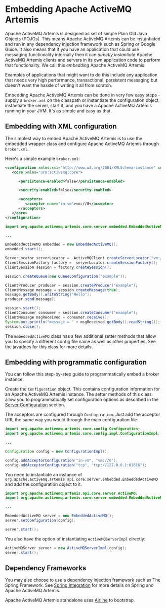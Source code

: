 # Embedding Apache ActiveMQ Artemis

Apache ActiveMQ Artemis is designed as set of simple Plain Old Java Objects
(POJOs). This means Apache ActiveMQ Artemis can be instantiated and run in any
dependency injection framework such as Spring or Google Guice. It also means
that if you have an application that could use messaging functionality
internally then it can *directly instantiate* Apache ActiveMQ Artemis clients
and servers in its own application code to perform that functionality. We call
this *embedding* Apache ActiveMQ Artemis.

Examples of applications that might want to do this include any application
that needs very high performance, transactional, persistent messaging but
doesn't want the hassle of writing it all from scratch.

Embedding Apache ActiveMQ Artemis can be done in very few easy steps -
supply a `broker.xml` on the classpath or instantiate the configuration object,
instantiate the server, start it, and you have a Apache ActiveMQ Artemis running
in your JVM. It's as simple and easy as that.

## Embedding with XML configuration

The simplest way to embed Apache ActiveMQ Artemis is to use the embedded
wrapper class and configure Apache ActiveMQ Artemis through `broker.xml`.

Here's a simple example `broker.xml`:

```xml
<configuration xmlns:xsi="http://www.w3.org/2001/XMLSchema-instance" xmlns="urn:activemq" xsi:schemaLocation="urn:activemq /schema/artemis-server.xsd">
   <core xmlns="urn:activemq:core">

      <persistence-enabled>false</persistence-enabled>

      <security-enabled>false</security-enabled>

      <acceptors>
         <acceptor name="in-vm">vm://0</acceptor>
      </acceptors>
   </core>
</configuration>
```


```java
import org.apache.activemq.artemis.core.server.embedded.EmbeddedActiveMQ;

...

EmbeddedActiveMQ embedded = new EmbeddedActiveMQ();
embedded.start();

ServerLocator serverLocator =  ActiveMQClient.createServerLocator("vm://0");
ClientSessionFactory factory =  serverLocator.createSessionFactory();
ClientSession session = factory.createSession();

session.createQueue(new QueueConfiguration("example"));

ClientProducer producer = session.createProducer("example");
ClientMessage message = session.createMessage(true);
message.getBody().writeString("Hello");
producer.send(message);

session.start();
ClientConsumer consumer = session.createConsumer("example");
ClientMessage msgReceived = consumer.receive();
System.out.println("message = " + msgReceived.getBody().readString());
session.close();
```

The `EmbeddedActiveMQ` class has a few additional setter methods that allow you
to specify a different config file name as well as other properties. See the
javadocs for this class for more details.

## Embedding with programmatic configuration

You can follow this step-by-step guide to programmatically embed a broker
instance.

Create the `Configuration` object. This contains configuration information for
an Apache ActiveMQ Artemis instance. The setter methods of this class allow you
to programmatically set configuration options as described in the [Server
Configuration](configuration-index.md) section.

The acceptors are configured through `Configuration`. Just add the acceptor URL
the same way you would through the main configuration file.

```java
import org.apache.activemq.artemis.core.config.Configuration;
import org.apache.activemq.artemis.core.config.impl.ConfigurationImpl;

...

Configuration config = new ConfigurationImpl();

config.addAcceptorConfiguration("in-vm", "vm://0");
config.addAcceptorConfiguration("tcp", "tcp://127.0.0.1:61616");
```

You need to instantiate an instance of
`org.apache.activemq.artemis.api.core.server.embedded.EmbeddedActiveMQ` and add
the configuration object to it.

```java
import org.apache.activemq.artemis.api.core.server.ActiveMQ;
import org.apache.activemq.artemis.core.server.embedded.EmbeddedActiveMQ;

...

EmbeddedActiveMQ server = new EmbeddedActiveMQ();
server.setConfiguration(config);

server.start();
```

You also have the option of instantiating `ActiveMQServerImpl` directly:

```java
ActiveMQServer server = new ActiveMQServerImpl(config);
server.start();
```

## Dependency Frameworks

You may also choose to use a dependency injection framework such as The Spring
Framework. See [Spring Integration](spring-integration.md) for more details on
Spring and Apache ActiveMQ Artemis.

Apache ActiveMQ Artemis standalone uses
[Airline](https://github.com/airlift/airline) to bootstrap.
